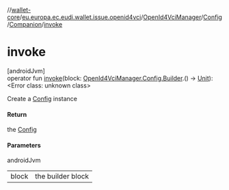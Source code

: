 //[wallet-core](../../../../../index.md)/[eu.europa.ec.eudi.wallet.issue.openid4vci](../../../index.md)/[OpenId4VciManager](../../index.md)/[Config](../index.md)/[Companion](index.md)/[invoke](invoke.md)

# invoke

[androidJvm]\
operator fun [invoke](invoke.md)(block: [OpenId4VciManager.Config.Builder](../-builder/index.md).() -&gt; [Unit](https://kotlinlang.org/api/latest/jvm/stdlib/kotlin-stdlib/kotlin/-unit/index.html)): &lt;Error class: unknown class&gt;

Create a [Config](../index.md) instance

#### Return

the [Config](../index.md)

#### Parameters

androidJvm

| | |
|---|---|
| block | the builder block |
